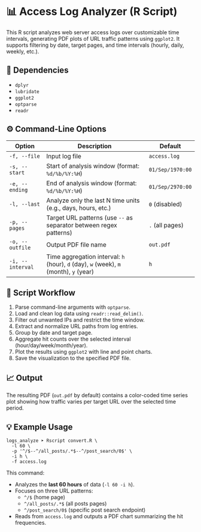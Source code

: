 <h1>📊 Access Log Analyzer (R Script)</h1>

<p>This R script analyzes web server access logs over customizable time intervals, generating PDF plots of URL traffic patterns using <code>ggplot2</code>.  
It supports filtering by date, target pages, and time intervals (hourly, daily, weekly, etc.).</p>

<h2>🧩 Dependencies</h2>
<ul>
  <li><code>dplyr</code></li>
  <li><code>lubridate</code></li>
  <li><code>ggplot2</code></li>
  <li><code>optparse</code></li>
  <li><code>readr</code></li>
</ul>

<h2>⚙️ Command-Line Options</h2>

<table class="option-table">
  <thead>
    <tr><th>Option</th><th>Description</th><th>Default</th></tr>
  </thead>
  <tbody>
    <tr><td><code>-f, --file</code></td><td>Input log file</td><td><code>access.log</code></td></tr>
    <tr><td><code>-s, --start</code></td><td>Start of analysis window (format: <code>%d/%b/%Y:%H</code>)</td><td><code>01/Sep/1970:00</code></td></tr>
    <tr><td><code>-e, --ending</code></td><td>End of analysis window (format: <code>%d/%b/%Y:%H</code>)</td><td><code>01/Sep/2970:00</code></td></tr>
    <tr><td><code>-l, --last</code></td><td>Analyze only the last N time units (e.g., days, hours, etc.)</td><td><code>0</code> (disabled)</td></tr>
    <tr><td><code>-p, --pages</code></td><td>Target URL patterns (use <code>--</code> as separator between regex patterns)</td><td><code>.</code> (all pages)</td></tr>
    <tr><td><code>-o, --outfile</code></td><td>Output PDF file name</td><td><code>out.pdf</code></td></tr>
    <tr><td><code>-i, --interval</code></td><td>Time aggregation interval:  
        <code>h</code> (hour), <code>d</code> (day), <code>w</code> (week),  
        <code>m</code> (month), <code>y</code> (year)</td><td><code>h</code></td></tr>
  </tbody>
</table>

<h2>🧠 Script Workflow</h2>
<ol>
  <li>Parse command-line arguments with <code>optparse</code>.</li>
  <li>Load and clean log data using <code>readr::read_delim()</code>.</li>
  <li>Filter out unwanted IPs and restrict the time window.</li>
  <li>Extract and normalize URL paths from log entries.</li>
  <li>Group by <span class="highlight">date</span> and <span class="highlight">target page</span>.</li>
  <li>Aggregate hit counts over the selected interval (hour/day/week/month/year).</li>
  <li>Plot the results using <code>ggplot2</code> with line and point charts.</li>
  <li>Save the visualization to the specified PDF file.</li>
</ol>

<h2>📈 Output</h2>
<p>The resulting PDF (<code>out.pdf</code> by default) contains a color-coded time series plot showing how traffic varies per target URL over the selected time period.</p>

<h2>💡 Example Usage</h2>

<pre><code>logs_analyze ➤ Rscript convert.R \
  -l 60 \
  -p '^/$--^/all_posts/.*$--^/post_search/0$' \
  -i h \
  -f access.log
</code></pre>

<p>This command:</p>
<ul>
  <li>Analyzes the <strong>last 60 hours</strong> of data (<code>-l 60 -i h</code>).</li>
  <li>Focuses on three URL patterns:
    <ul>
      <li><code>^/$</code> (home page)</li>
      <li><code>^/all_posts/.*$</code> (all posts pages)</li>
      <li><code>^/post_search/0$</code> (specific post search endpoint)</li>
    </ul>
  </li>
  <li>Reads from <code>access.log</code> and outputs a PDF chart summarizing the hit frequencies.</li>
</ul>


